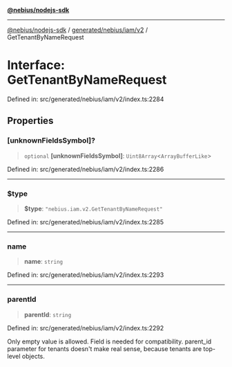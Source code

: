 [**@nebius/nodejs-sdk**](../../../../../README.md)

***

[@nebius/nodejs-sdk](../../../../../README.md) / [generated/nebius/iam/v2](../README.md) / GetTenantByNameRequest

# Interface: GetTenantByNameRequest

Defined in: src/generated/nebius/iam/v2/index.ts:2284

## Properties

### \[unknownFieldsSymbol\]?

> `optional` **\[unknownFieldsSymbol\]**: `Uint8Array`\<`ArrayBufferLike`\>

Defined in: src/generated/nebius/iam/v2/index.ts:2286

***

### $type

> **$type**: `"nebius.iam.v2.GetTenantByNameRequest"`

Defined in: src/generated/nebius/iam/v2/index.ts:2285

***

### name

> **name**: `string`

Defined in: src/generated/nebius/iam/v2/index.ts:2293

***

### parentId

> **parentId**: `string`

Defined in: src/generated/nebius/iam/v2/index.ts:2292

Only empty value is allowed. Field is needed for compatibility.
 parent_id parameter for tenants doesn't make real sense, because tenants are top-level objects.
